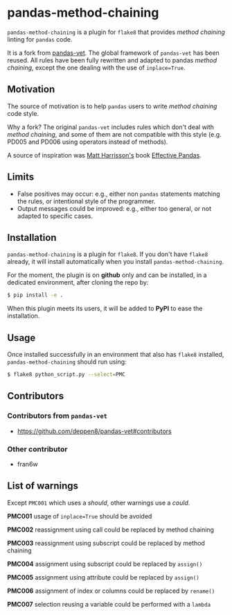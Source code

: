 # pandas-method-chaining

`pandas-method-chaining` is a plugin for `flake8` that provides *method chaining* linting for `pandas` code.

It is a fork from [pandas-vet](https://github.com/deppen8/pandas-vet). The global framework of `pandas-vet` has been reused. All rules have been fully rewritten and adapted to pandas *method chaining*, except the one dealing with the use of `inplace=True`.

## Motivation

The source of motivation is to help `pandas` users to write *method chaining* code style.

Why a fork? The original `pandas-vet` includes rules which don't deal with *method chaining*, and some of them are not compatible with this style (e.g. PD005 and PD006 using operators instead of methods).

A source of inspiration was [Matt Harrisson's](https://twitter.com/__mharrison__) book [Effective Pandas](https://hairysun.com/announcing-effective-pandas.html).

## Limits

- False positives may occur: e.g., either non `pandas` statements matching the rules, or intentional style of the programmer.
- Output messages could be improved: e.g., either too general, or not adapted to specific cases.

## Installation

`pandas-method-chaining` is a plugin for `flake8`. If you don't have `flake8` already, it will install automatically when you install `pandas-method-chaining`.

For the moment, the plugin is on **github** only and can be installed, in a dedicated environment, after cloning the repo by:

```bash
$ pip install -e .
```

When this plugin meets its users, it will be added to **PyPI** to ease the installation.

## Usage

Once installed successfully in an environment that also has `flake8` installed, `pandas-method-chaining` should run using:

```bash
$ flake8 python_script.py --select=PMC
```

## Contributors

### Contributors from `pandas-vet`

- https://github.com/deppen8/pandas-vet#contributors

### Other contributor

- fran6w

## List of warnings

Except `PMC001` which uses a *should*, other warnings use a *could*.

**PMC001** usage of `inplace=True` should be avoided

**PMC002** reassignment using call could be replaced by method chaining

**PMC003** reassignment using subscript could be replaced by method chaining

**PMC004** assignment using subscript could be replaced by `assign()`

**PMC005** assignment using attribute could be replaced by `assign()`

**PMC006** assignment of index or columns could be replaced by `rename()`

**PMC007** selection reusing a variable could be performed with a `lambda`
